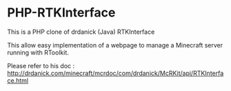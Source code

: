 PHP-RTKInterface
================

This is a PHP clone of drdanick (Java) RTKInterface 

This allow easy implementation of a webpage to manage a Minecraft server running with RToolkit.

Please refer to his doc : http://drdanick.com/minecraft/mcrdoc/com/drdanick/McRKit/api/RTKInterface.html


